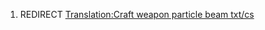 1.  REDIRECT [Translation:Craft weapon particle beam
    txt/cs](Translation:Craft_weapon_particle_beam_txt/cs "wikilink")